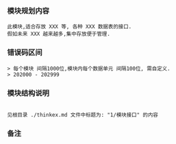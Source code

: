 ### 模块规划内容
~~~
此模块,适合存放 XXX 等, 各种 XXX 数据表的接口.
假如未来 XXX 越来越多,集中存放便于管理.
~~~

### 错误码区间
~~~
> 每个模块 间隔1000位,模块内每个数据单元 间隔100位, 需自定义.
> 202000 - 202999
~~~

### 模块结构说明
~~~

见根目录 ./thinkex.md 文件中标题为: "1/模块接口" 的内容

~~~

### 备注
~~~

~~~
